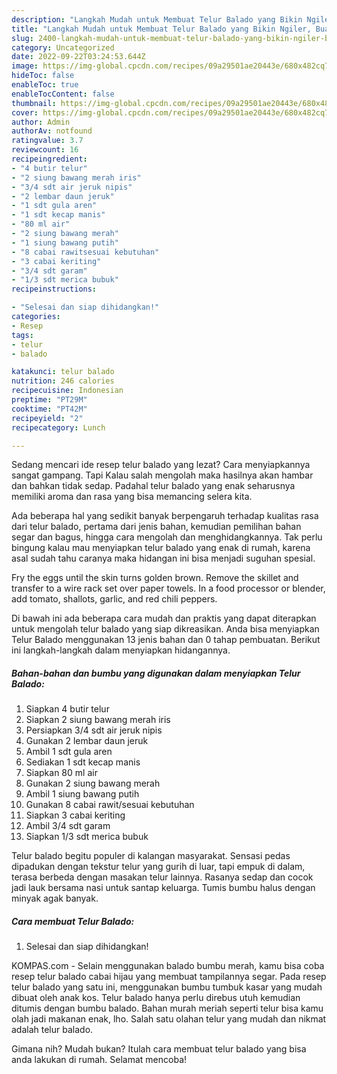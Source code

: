 ```yaml
---
description: "Langkah Mudah untuk Membuat Telur Balado yang Bikin Ngiler, Buat Buka Puasa Menggugah Selera"
title: "Langkah Mudah untuk Membuat Telur Balado yang Bikin Ngiler, Buat Buka Puasa Menggugah Selera"
slug: 2400-langkah-mudah-untuk-membuat-telur-balado-yang-bikin-ngiler-buat-buka-puasa-menggugah-selera
category: Uncategorized
date: 2022-09-22T03:24:53.644Z
image: https://img-global.cpcdn.com/recipes/09a29501ae20443e/680x482cq70/telur-balado-foto-resep-utama.jpg
hideToc: false
enableToc: true
enableTocContent: false
thumbnail: https://img-global.cpcdn.com/recipes/09a29501ae20443e/680x482cq70/telur-balado-foto-resep-utama.jpg
cover: https://img-global.cpcdn.com/recipes/09a29501ae20443e/680x482cq70/telur-balado-foto-resep-utama.jpg
author: Admin
authorAv: notfound
ratingvalue: 3.7
reviewcount: 16
recipeingredient:
- "4 butir telur"
- "2 siung bawang merah iris"
- "3/4 sdt air jeruk nipis"
- "2 lembar daun jeruk"
- "1 sdt gula aren"
- "1 sdt kecap manis"
- "80 ml air"
- "2 siung bawang merah"
- "1 siung bawang putih"
- "8 cabai rawitsesuai kebutuhan"
- "3 cabai keriting"
- "3/4 sdt garam"
- "1/3 sdt merica bubuk"
recipeinstructions:

- "Selesai dan siap dihidangkan!"
categories:
- Resep
tags:
- telur
- balado

katakunci: telur balado 
nutrition: 246 calories
recipecuisine: Indonesian
preptime: "PT29M"
cooktime: "PT42M"
recipeyield: "2"
recipecategory: Lunch

---
```



Sedang mencari ide resep telur balado yang lezat? Cara menyiapkannya sangat gampang. Tapi Kalau salah mengolah maka hasilnya akan hambar dan bahkan tidak sedap. Padahal telur balado yang enak seharusnya memiliki aroma dan rasa yang bisa memancing selera kita.


Ada beberapa hal yang sedikit banyak berpengaruh terhadap kualitas rasa dari telur balado, pertama dari jenis bahan, kemudian pemilihan bahan segar dan bagus, hingga cara mengolah dan menghidangkannya. Tak perlu bingung kalau mau menyiapkan telur balado yang enak di rumah, karena asal sudah tahu caranya maka hidangan ini bisa menjadi suguhan spesial.

Fry the eggs until the skin turns golden brown. Remove the skillet and transfer to a wire rack set over paper towels. In a food processor or blender, add tomato, shallots, garlic, and red chili peppers.


Di bawah ini ada beberapa cara mudah dan praktis yang dapat diterapkan untuk mengolah telur balado yang siap dikreasikan. Anda bisa menyiapkan Telur Balado menggunakan 13 jenis bahan dan 0 tahap pembuatan. Berikut ini langkah-langkah dalam menyiapkan hidangannya.

<!--inarticleads1-->

##### Bahan-bahan dan bumbu yang digunakan dalam menyiapkan Telur Balado:

1. Siapkan 4 butir telur
1. Siapkan 2 siung bawang merah iris
1. Persiapkan 3/4 sdt air jeruk nipis
1. Gunakan 2 lembar daun jeruk
1. Ambil 1 sdt gula aren
1. Sediakan 1 sdt kecap manis
1. Siapkan 80 ml air
1. Gunakan 2 siung bawang merah
1. Ambil 1 siung bawang putih
1. Gunakan 8 cabai rawit/sesuai kebutuhan
1. Siapkan 3 cabai keriting
1. Ambil 3/4 sdt garam
1. Siapkan 1/3 sdt merica bubuk


Telur balado begitu populer di kalangan masyarakat. Sensasi pedas dipadukan dengan tekstur telur yang gurih di luar, tapi empuk di dalam, terasa berbeda dengan masakan telur lainnya. Rasanya sedap dan cocok jadi lauk bersama nasi untuk santap keluarga. Tumis bumbu halus dengan minyak agak banyak. 

<!--inarticleads2-->

##### Cara membuat Telur Balado:


1. Selesai dan siap dihidangkan!

KOMPAS.com - Selain menggunakan balado bumbu merah, kamu bisa coba resep telur balado cabai hijau yang membuat tampilannya segar. Pada resep telur balado yang satu ini, menggunakan bumbu tumbuk kasar yang mudah dibuat oleh anak kos. Telur balado hanya perlu direbus utuh kemudian ditumis dengan bumbu balado. Bahan murah meriah seperti telur bisa kamu olah jadi makanan enak, lho. Salah satu olahan telur yang mudah dan nikmat adalah telur balado. 

Gimana nih? Mudah bukan? Itulah cara membuat telur balado yang bisa anda lakukan di rumah. Selamat mencoba!
